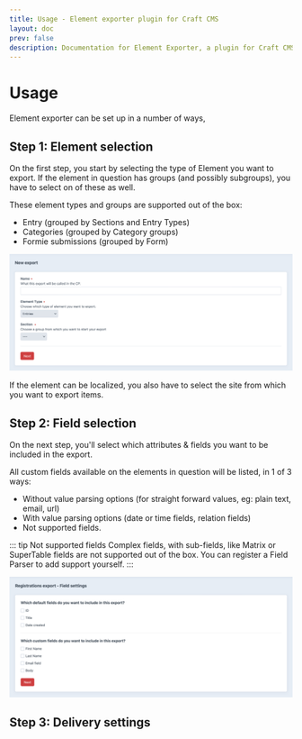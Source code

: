 ```yaml
---
title: Usage - Element exporter plugin for Craft CMS
layout: doc
prev: false
description: Documentation for Element Exporter, a plugin for Craft CMS.
---
```


# Usage
Element exporter can be set up in a number of ways, 


## Step 1: Element selection
On the first step, you start by selecting the type of Element you want to export. If the element in question has groups (and possibly subgroups), you have to select on of these as well.

These element types and groups are supported out of the box:
- Entry (grouped by Sections and Entry Types) <Badge type="info" text="4.0.0" />
- Categories (grouped by Category groups) <Badge type="info" text="4.0.0" />
- Formie submissions (grouped by Form) <Badge type="info" text="4.0.0" />

<img src="/img/exporter_step_1_no_selection.png" alt="Step 1 of the new export flow">

If the element can be localized, you also have to select the site from which you want to export items. 

## Step 2: Field selection
On the next step, you'll select which attributes &  fields you want to be included in the export.

All custom fields available on the elements in question will be listed, in 1 of 3 ways:
- Without value parsing options (for straight forward values, eg: plain text, email, url)
- With value parsing options (date or time fields, relation fields)
- Not supported fields.

::: tip Not supported fields
 Complex fields, with sub-fields, like Matrix or SuperTable fields are not  supported out of the box. 
You can register a Field Parser to add support yourself.
:::

<img src="/img/exporter_step_2_fields.png" alt="Step 2 of the export creation flow">

## Step 3: Delivery settings
